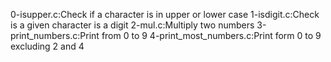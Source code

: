 0-isupper.c:Check if a character is in upper or lower case
1-isdigit.c:Check is a given character is a digit
2-mul.c:Multiply two numbers
3-print_numbers.c:Print from 0 to 9
4-print_most_numbers.c:Print form 0 to 9 excluding 2 and 4
